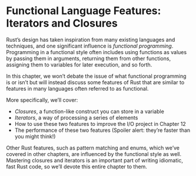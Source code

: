 # Functional Language Features: Iterators and Closures


Rust’s design has taken inspiration from many existing languages and techniques, and one significant influence is _functional programming_. Programming in a functional style often includes using functions as values by passing them in arguments, returning them from other functions, assigning them to variables for later execution, and so forth.

In this chapter, we won’t debate the issue of what functional programming is or isn’t but will instead discuss some features of Rust that are similar to features in many languages often referred to as functional.

More specifically, we’ll cover:

-   _Closures_, a function-like construct you can store in a variable
-   _Iterators_, a way of processing a series of elements
-   How to use these two features to improve the I/O project in Chapter 12
-   The performance of these two features (Spoiler alert: they’re faster than you might think!)

Other Rust features, such as pattern matching and enums, which we’ve covered in other chapters, are influenced by the functional style as well. Mastering closures and iterators is an important part of writing idiomatic, fast Rust code, so we’ll devote this entire chapter to them.